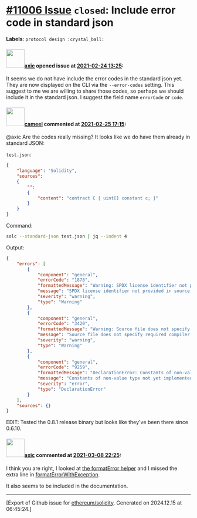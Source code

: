 # [\#11006 Issue](https://github.com/ethereum/solidity/issues/11006) `closed`: Include error code in standard json
**Labels**: `protocol design :crystal_ball:`


#### <img src="https://avatars.githubusercontent.com/u/20340?v=4" width="50">[axic](https://github.com/axic) opened issue at [2021-02-24 13:25](https://github.com/ethereum/solidity/issues/11006):

It seems we do not have include the error codes in the standard json yet. They are now displayed on the CLI via the `--error-codes` setting. This suggest to me we are willing to share those codes, so perhaps we should include it in the standard json. I suggest the field name `errorCode` or `code`.

#### <img src="https://avatars.githubusercontent.com/u/137030?v=4" width="50">[cameel](https://github.com/cameel) commented at [2021-02-25 17:15](https://github.com/ethereum/solidity/issues/11006#issuecomment-786062817):

@axic Are the codes really missing? It looks like we do have them already in standard JSON:

`test.json`:
```json
{
	"language": "Solidity",
	"sources":
	{
		"":
		{
			"content": "contract C { uint[] constant c; }"
		}
	}
}
```

Command:
```bash
solc --standard-json test.json | jq --indent 4
```

Output:
```json
{
    "errors": [
        {
            "component": "general",
            "errorCode": "1878",
            "formattedMessage": "Warning: SPDX license identifier not provided in source file. Before publishing, consider adding a comment containing \"SPDX-License-Identifier: <SPDX-License>\" to each source file. Use \"SPDX-License-Identifier: UNLICENSED\" for non-open-source code. Please see https://spdx.org for more information.\n\n",
            "message": "SPDX license identifier not provided in source file. Before publishing, consider adding a comment containing \"SPDX-License-Identifier: <SPDX-License>\" to each source file. Use \"SPDX-License-Identifier: UNLICENSED\" for non-open-source code. Please see https://spdx.org for more information.",
            "severity": "warning",
            "type": "Warning"
        },
        {
            "component": "general",
            "errorCode": "3420",
            "formattedMessage": "Warning: Source file does not specify required compiler version! Consider adding \"pragma solidity ^0.8.1;\"\n\n",
            "message": "Source file does not specify required compiler version! Consider adding \"pragma solidity ^0.8.1;\"",
            "severity": "warning",
            "type": "Warning"
        },
        {
            "component": "general",
            "errorCode": "9259",
            "formattedMessage": "DeclarationError: Constants of non-value type not yet implemented.\n\n",
            "message": "Constants of non-value type not yet implemented.",
            "severity": "error",
            "type": "DeclarationError"
        }
    ],
    "sources": {}
}
```

EDIT: Tested the 0.8.1 release binary but looks like they've been there since 0.6.10.

#### <img src="https://avatars.githubusercontent.com/u/20340?v=4" width="50">[axic](https://github.com/axic) commented at [2021-03-08 22:25](https://github.com/ethereum/solidity/issues/11006#issuecomment-793127569):

I think you are right, I looked at [the formatError helper](https://github.com/ethereum/solidity/blob/develop/libsolidity/interface/StandardCompiler.cpp#L51) and  I missed the extra line in [formatErrorWithException](https://github.com/ethereum/solidity/blob/develop/libsolidity/interface/StandardCompiler.cpp#L138).

It also seems to be included in the documentation.


-------------------------------------------------------------------------------



[Export of Github issue for [ethereum/solidity](https://github.com/ethereum/solidity). Generated on 2024.12.15 at 06:45:24.]
